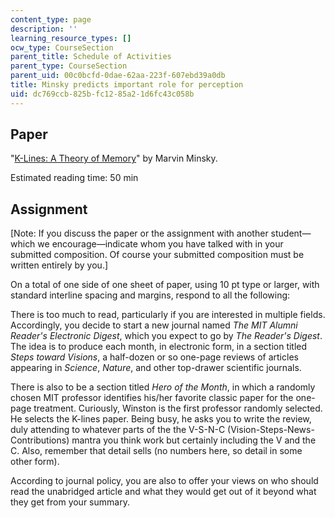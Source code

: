 ```yaml
---
content_type: page
description: ''
learning_resource_types: []
ocw_type: CourseSection
parent_title: Schedule of Activities
parent_type: CourseSection
parent_uid: 00c0bcfd-0dae-62aa-223f-607ebd39a0db
title: Minsky predicts important role for perception
uid: dc769ccb-825b-fc12-85a2-1d6fc43c058b
---
```


Paper
-----

"[K-Lines: A Theory of Memory](https://dspace.mit.edu/handle/1721.1/5739)" by Marvin Minsky.

Estimated reading time: 50 min

Assignment
----------

\[Note: If you discuss the paper or the assignment with another student—which we encourage—indicate whom you have talked with in your submitted composition. Of course your submitted composition must be written entirely by you.\]

On a total of one side of one sheet of paper, using 10 pt type or larger, with standard interline spacing and margins, respond to all the following:

There is too much to read, particularly if you are interested in multiple fields. Accordingly, you decide to start a new journal named _The MIT Alumni Reader's Electronic Digest_, which you expect to go by _The Reader's Digest_. The idea is to produce each month, in electronic form, in a section titled _Steps toward Visions_, a half-dozen or so one-page reviews of articles appearing in _Science_, _Nature_, and other top-drawer scientific journals.

There is also to be a section titled _Hero of the Month_, in which a randomly chosen MIT professor identifies his/her favorite classic paper for the one-page treatment. Curiously, Winston is the first professor randomly selected. He selects the K-lines paper. Being busy, he asks you to write the review, duly attending to whatever parts of the the V-S-N-C (Vision-Steps-News-Contributions) mantra you think work but certainly including the V and the C. Also, remember that detail sells (no numbers here, so detail in some other form).

According to journal policy, you are also to offer your views on who should read the unabridged article and what they would get out of it beyond what they get from your summary.